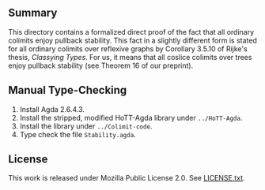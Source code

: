 ## Summary

This directory contains a formalized direct proof of the fact that
all ordinary colimits enjoy pullback stability. This fact in a slightly
different form is stated for all ordinary colimits over reflexive graphs
by Corollary 3.5.10 of Rijke's thesis, *Classying Types*. For us, it
means that all coslice colimits over trees enjoy pullback stability (see
Theorem 16 of our preprint).

## Manual Type-Checking

1. Install Agda 2.6.4.3.
2. Install the stripped, modified HoTT-Agda library under `../HoTT-Agda`.
3. Install the library under `../Colimit-code`.
3. Type check the file `Stability.agda`.

## License

This work is released under Mozilla Public License 2.0.
See [LICENSE.txt](LICENSE.txt).

